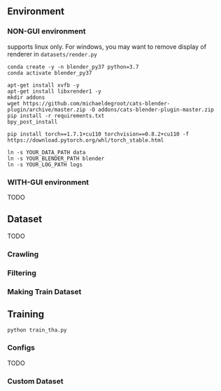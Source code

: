## Environment

### NON-GUI environment

supports linux only. For windows, you may want to remove display of renderer in `datasets/render.py`

```shell
conda create -y -n blender_py37 python=3.7
conda activate blender_py37

apt-get install xvfb -y
apt-get install libxrender1 -y
mkdir addons
wget https://github.com/michaeldegroot/cats-blender-plugin/archive/master.zip -O addons/cats-blender-plugin-master.zip
pip install -r requirements.txt
bpy_post_install

pip install torch==1.7.1+cu110 torchvision==0.8.2+cu110 -f https://download.pytorch.org/whl/torch_stable.html
```

```shell
ln -s YOUR_DATA_PATH data
ln -s YOUR_BLENDER_PATH blender
ln -s YOUR_LOG_PATH logs
```

### WITH-GUI environment

TODO

## Dataset

TODO

### Crawling

### Filtering

### Making Train Dataset

## Training

`python train_tha.py`

### Configs

TODO

### Custom Dataset